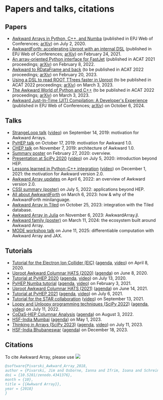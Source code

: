 # Papers and talks, citations

## Papers

   * [Awkward Arrays in Python, C++, and Numba](https://doi.org/10.1051/epjconf/202024505023) (published in EPJ Web of Conferences; [arXiv](https://arxiv.org/abs/2001.06307)) on July 2, 2020.
   * [AwkwardForth: accelerating Uproot with an internal DSL](https://doi.org/10.1051/epjconf/202125103002) (published in EPJ Web of Conferences; [arXiv](https://arxiv.org/abs/2102.13516)) on February 24, 2021.
   * [An array-oriented Python interface for FastJet](https://doi.org/10.1088/1742-6596/2438/1/012011) (published in ACAT 2021 proceedings; [arXiv](https://arxiv.org/abs/2202.03911)) on February 8, 2022.
   * [Awkward to RDataFrame and back](https://doi.org/10.48550/arXiv.2302.09860) (to be published in ACAT 2022 proceedings; [arXiv](https://arxiv.org/abs/2302.09860)) on February 20, 2023.
   * [Using a DSL to read ROOT TTrees faster in Uproot](https://doi.org/10.48550/arXiv.2303.02202) (to be published in ACAT 2022 proceedings; [arXiv](https://arxiv.org/abs/2303.02202)) on March 3, 2023.
   * [The Awkward World of Python and C++](https://doi.org/10.48550/arXiv.2303.02205) (to be published in ACAT 2022 proceedings; [arXiv](https://arxiv.org/abs/2303.02205)) on March 3, 2023.
   * [Awkward Just-In-Time (JIT) Compilation: A Developer's Experience](https://doi.org/10.1051/epjconf/202429506003) (published in EPJ Web of Conferences; [arXiv](https://arxiv.org/abs/2310.01461)) on October 6, 2024.

## Talks

   * [StrangeLoop talk](https://www.thestrangeloop.com/2019/jagged-ragged-awkward-arrays.html) ([video](https://youtu.be/2NxWpU7NArk)) on September 14, 2019: motivation for Awkward Arrays.
   * [PyHEP talk](https://indico.cern.ch/event/833895/contributions/3577882) on October 17, 2019: motivation for Awkward 1.0.
   * [CHEP talk](https://indico.cern.ch/event/773049/contributions/3473258) on November 7, 2019: architecture of Awkward 1.0.
   * [Summary poster](https://github.com/jpivarski/2020-02-27-irishep-poster/blob/master/pivarski-irishep-poster.pdf) on February 27, 2020: overview.
   * [Presentation at SciPy 2020](http://conference.scipy.org.s3-website-us-east-1.amazonaws.com/proceedings/scipy2020/jim_pivarski.html) ([video](https://youtu.be/WlnUF3LRBj4)) on July 5, 2020: introduction beyond HEP.
   * [Lessons learned in Python-C++ integration](https://indico.cern.ch/event/855454/contributions/4605044/) ([video](https://videos.cern.ch/record/2295164)) on December 1, 2021: the motivation for Awkward version 2.0.
   * [Awkward Array updates](https://indico.cern.ch/event/1140031/) on April 6, 2022: an overview of Awkward version 2.0.
   * [CSSI summary (poster)](https://github.com/jpivarski-talks/2022-07-25-cssi-meeting-poster/blob/main/pivarski-awkward-cssi-poster.pdf) on July 5, 2022: applications beyond HEP.
   * [All about AwkwardForth](https://github.com/jpivarski-talks/2023-03-06-awkwardforth-for-atlas/blob/main/main.pdf) on March 6, 2023: how & why of the AwkwardForth minilanguage.
   * [Awkward Array in Tiled](https://indico.cern.ch/event/1311780/) on October 25, 2023: integration with the Tiled database.
   * [Awkward Array in Julia](https://indico.cern.ch/event/1292759/contributions/5613061/) on November 6, 2023: AwkwardArray.jl.
   * [Awkward family (poster)](https://github.com/jpivarski-talks/2024-03-11-acat2024-awkward-family-poster/blob/main/pivarski-acat2024-poster.pdf) on March 11, 2024: the ecosystem built around Awkward Array.
   * [MODE workshop talk](https://indi.to/8WZTS) on June 11, 2025: differentiable computation with Awkward Array and JAX.

## Tutorials

   * [Tutorial for the Electron Ion Collider (EIC)](https://github.com/jpivarski-talks/2020-04-08-eic-jlab) ([agenda](https://indico.bnl.gov/event/8242/), [video](https://www.youtube.com/watch?v=FoxNS6nlbD0)) on April 8, 2020.
   * [Uproot Awkward Columnar HATS (2020)](https://github.com/jpivarski-talks/2020-06-08-uproot-awkward-columnar-hats) ([agenda](https://indico.cern.ch/event/917675)) on June 8, 2020.
   * [Tutorial at PyHEP 2020](https://github.com/jpivarski-talks/2020-07-13-pyhep2020-tutorial) ([agenda](https://indico.cern.ch/event/882824/timetable), [video](https://youtu.be/ea-zYLQBS4U)) on July 13, 2020.
   * [PyHEP Numba tutorial](https://github.com/jpivarski-talks/2021-02-03-pyhep-numba-tutorial) ([agenda](https://indico.cern.ch/event/985350/), [video](https://youtu.be/X_BJrmofRWQ)) on February 3, 2021.
   * [Uproot Awkward Columnar HATS (2021)](https://github.com/jpivarski-talks/2021-06-14-uproot-awkward-columnar-hats) ([agenda](https://indico.cern.ch/event/1042866/)) on June 14, 2021.
   * [Tutorial at PyHEP 2021](https://github.com/jpivarski-talks/2021-07-06-pyhep-uproot-awkward-tutorial) ([agenda](https://indico.cern.ch/event/1019958/timetable/#20210705.detailed), [video](https://youtu.be/s47Nz0h0vcg)) on July 6, 2021.
   * [Tutorial for the STAR collaboration](https://github.com/jpivarski-talks/2021-09-13-star-uproot-awkward-tutorial) ([video](https://youtu.be/NnU_zp5s1MY)) on September 13, 2021.
   * [Loopy and Unloopy programming techniques (SciPy 2022)](https://github.com/jpivarski-talks/2022-07-11-scipy-loopy-tutorial) ([agenda](https://www.scipy2022.scipy.org/tutorials-schedule), [video](https://youtu.be/Dovyd72eD70)) on July 11, 2022.
   * [CoDaS-HEP Columnar Analysis](https://github.com/jpivarski-talks/2022-08-03-codas-hep-columnar-tutorial) ([agenda](https://indico.cern.ch/event/1151367/timetable/#41-columnar-data-analysis)) on August 3, 2022.
   * [HSF-India Mumbai](https://github.com/jpivarski-talks/2023-05-01-hsf-india-tutorial) ([agenda](https://indico.cern.ch/event/1254939/)) on May 1, 2023.
   * [Thinking in Arrays (SciPy 2023)](https://github.com/jpivarski-talks/2023-07-11-scipy2023-tutorial-thinking-in-arrays) ([agenda](https://www.scipy2023.scipy.org/schedule/), [video](https://youtu.be/d7etLJeK20M?si=m9b3YttCtz8nP31g)) on July 11, 2023.
   * [HSF-India Bhubaneswar](https://github.com/jpivarski-talks/2023-12-18-hsf-india-tutorial-bhubaneswar) ([agenda](https://indico.cern.ch/event/1328624/)) on December 18, 2023.

## Citations

To cite Awkward Array, please use [![](https://zenodo.org/badge/DOI/10.5281/zenodo.4341376.svg)](https://doi.org/10.5281/zenodo.4341376)

```bibtex
@software{Pivarski_Awkward_Array_2018,
author = {Pivarski, Jim and Osborne, Ianna and Ifrim, Ioana and Schreiner, Henry and Hollands, Angus and Biswas, Anish and Das, Pratyush and Roy Choudhury, Santam and Smith, Nicholas and Goyal, Manasvi},
doi = {10.5281/zenodo.4341376},
month = {10},
title = {{Awkward Array}},
year = {2018}
}
```
